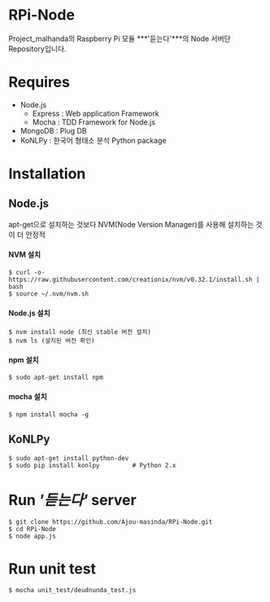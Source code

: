 # RPi-Node
Project_malhanda의 Raspberry Pi 모듈 ***'듣는다'***의 Node 서버단 Repository입니다.

# Requires
* Node.js
	* Express : Web application Framework
	* Mocha : TDD Framework for Node.js
* MongoDB : Plug DB
* KoNLPy : 한국어 형태소 분석 Python package

# Installation
## Node.js
apt-get으로 설치하는 것보다 NVM(Node Version Manager)를 사용해 설치하는 것이 더 안정적

#### NVM 설치

	$ curl -o- https://raw.githubusercontent.com/creationix/nvm/v0.32.1/install.sh | bash
	$ source ~/.nvm/nvm.sh	

#### Node.js 설치
	$ nvm install node (최신 stable 버전 설치)
	$ nvm ls (설치된 버전 확인)
	
#### npm 설치
	$ sudo apt-get install npm

#### mocha 설치
	$ npm install mocha -g

## KoNLPy
	$ sudo apt-get install python-dev
	$ sudo pip install konlpy         # Python 2.x
	
# Run ***'듣는다'*** server
	$ git clone https://github.com/Ajou-masinda/RPi-Node.git
	$ cd RPi-Node
	$ node app.js
	
# Run unit test
	$ mocha unit_test/deudnunda_test.js
